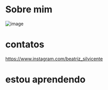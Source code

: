 #  Sobre mim

![image](https://user-images.githubusercontent.com/105867229/169319973-328cfb97-2af7-4bc2-a680-184fbc54bc1e.png)

#  contatos
https://www.instagram.com/beatriz_silvicente





 # estou aprendendo
